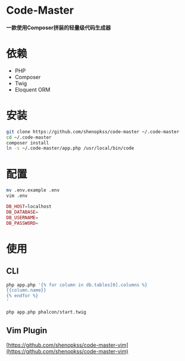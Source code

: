 # Code-Master 
**一款使用Composer拼装的轻量级代码生成器**
# 依赖
* PHP
* Composer
* Twig
* Eloquent ORM

# 安装
```bash
git clone https://github.com/shenopkss/code-master ~/.code-master
cd ~/.code-master
composer install
ln -s ~/.code-master/app.php /usr/local/bin/code
```
# 配置
```bash
mv .env.example .env
vim .env
```
```php
DB_HOST=localhost
DB_DATABASE=
DB_USERNAME=
DB_PASSWORD=
```

# 使用
## CLI
```bash
php app.php '{% for column in db.tables[0].columns %}
{{column.name}}
{% endfor %}
'
```
```bash
php app.php phalcon/start.twig
```

## Vim Plugin
[https://github.com/shenopkss/code-master-vim](https://github.com/shenopkss/code-master-vim)
